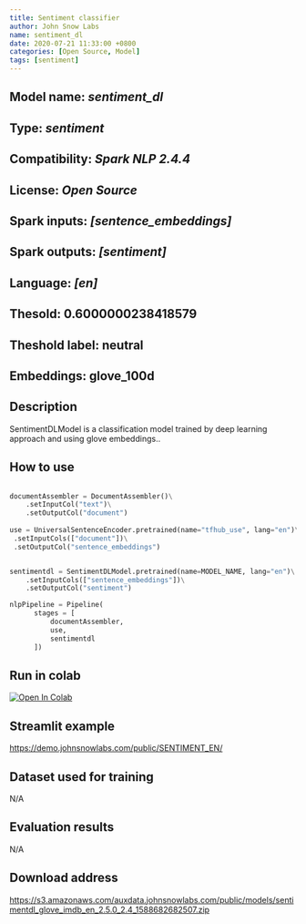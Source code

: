 ```yaml
---
title: Sentiment classifier  
author: John Snow Labs
name: sentiment_dl
date: 2020-07-21 11:33:00 +0800
categories: [Open Source, Model]
tags: [sentiment]
---
```


## Model name: *sentiment_dl*
## Type: *sentiment*
## Compatibility: *Spark NLP 2.4.4*
## License: *Open Source*
## Spark inputs: *[sentence_embeddings]*
## Spark outputs: *[sentiment]*
## Language: *[en]*
## Thesold: 0.6000000238418579
## Theshold label: neutral
## Embeddings: glove_100d

## Description
SentimentDLModel is a classification model trained by deep learning approach and using glove embeddings..
## How to use
```python

documentAssembler = DocumentAssembler()\
    .setInputCol("text")\
    .setOutputCol("document")
    
use = UniversalSentenceEncoder.pretrained(name="tfhub_use", lang="en")\
 .setInputCols(["document"])\
 .setOutputCol("sentence_embeddings")


sentimentdl = SentimentDLModel.pretrained(name=MODEL_NAME, lang="en")\
    .setInputCols(["sentence_embeddings"])\
    .setOutputCol("sentiment")

nlpPipeline = Pipeline(
      stages = [
          documentAssembler,
          use,
          sentimentdl
      ])
```
## Run in colab

<p style="text-align:left"> 


[![Open In Colab](https://colab.research.google.com/assets/colab-badge.svg)](https://colab.research.google.com/github/JohnSnowLabs/spark-nlp-workshop/blob/master/tutorials/streamlit_notebooks/SENTIMENT_EN.ipynb)


</p>


## Streamlit example
<https://demo.johnsnowlabs.com/public/SENTIMENT_EN/>

## Dataset used for training 
N/A

## Evaluation results
N/A

## Download address
<https://s3.amazonaws.com/auxdata.johnsnowlabs.com/public/models/sentimentdl_glove_imdb_en_2.5.0_2.4_1588682682507.zip>

